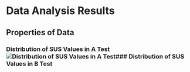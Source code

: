 # Data Analysis Results
## Properties of Data
### Distribution of SUS Values in A Test![Distribution of SUS Values in A Test](C:/Users/nisha/OneDrive/Desktop/ETH/human_computer_interaction/hci-project-hci2023-group-16/code/study_analysis/histogram_sus_values_A.png)### Distribution of SUS Values in B Test